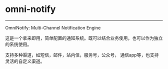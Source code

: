 # omni-notify
---
OmniNotify: Multi-Channel Notification Engine

这是一个拿来即用，简单配置的通知系统。既可以结合业务使用，也可以作为独立的系统使用。

支持多种渠道，如短信，邮件，站内信，服务号，公众号， 通信app等，也支持灵活的自定义渠道。
